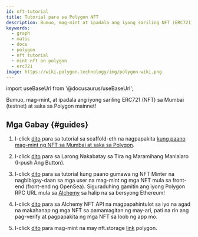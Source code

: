 ```yaml
---
id: nft-tutorial
title: Tutorial para sa Polygon NFT
description: Bumuo, mag-mint at ipadala ang iyong sariling NFT (ERC721).
keywords:
  - graph
  - matic
  - docs
  - polygon
  - nft tutorial
  - mint nft on polygon
  - erc721
image: https://wiki.polygon.technology/img/polygon-wiki.png
---
```


import useBaseUrl from '@docusaurus/useBaseUrl';

Bumuo, mag-mint, at ipadala ang iyong sariling ERC721 (NFT) sa Mumbai (testnet) at saka sa Polygon mainnet!

## Mga Gabay {#guides}

1. I-click [dito](https://github.com/scaffold-eth/scaffold-eth/tree/matic) para sa tutorial sa scaffold-eth na nagpapakita [kung paano mag-mint ng NFT sa Mumbai at saka sa Polygon](https://github.com/primeshprimesh/firstSimpleNFTProject).

2. I-click [dito](https://docs.scaffoldeth.io/scaffold-eth/examples-branches/common-web3-patterns/push-the-button#side-quests) para sa Larong Nakabatay sa Tira ng Maramihang Manlalaro (I-push Ang Button).

3. I-click [dito](https://docs.alchemy.com/alchemy/tutorials/nft-minter) para sa tutorial kung paano gumawa ng NFT Minter na nagbibigay-daan sa mga user na mag-mint ng mga NFT mula sa front-end (front-end ng OpenSea). Siguraduhing gamitin ang iyong Polygon RPC URL mula sa [Alchemy](https://alchemy.com/?a=polygon-docs) sa halip na sa bersyong Ethereum!

4. I-click [dito](https://docs.alchemy.com/alchemy/enhanced-apis/nft-api) para sa Alchemy NFT API na magpapahintulot sa iyo na agad na makahanap ng mga NFT sa pamamagitan ng may-ari, pati na rin ang pag-verify at pagpapakita ng mga NFT sa loob ng app mo.

5. I-click [dito](https://nftschool.dev/tutorial/mint-nftstorage-polygon/) para mag-mint na may nft.storage [link](https://nft.storage/) polygon.
